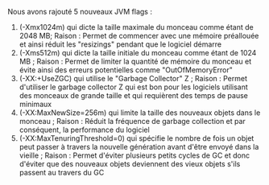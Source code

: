 Nous avons rajouté 5 nouveaux JVM flags : <br>
1. (-Xmx1024m) qui dicte la taille maximale du monceau comme étant de 2048 MB;
Raison : Permet de commencer avec une mémoire préallouée et ainsi réduit les "resizings" pendant que le logiciel démarre <br>
2. (-Xms512m) qui dicte la taille initiale du monceau comme étant de 1024 MB ; 
Raison : Permet de limiter la quantité de mémoire du monceau et évite ainsi des erreurs potentielles comme "OutOfMemoryError"
3. (-XX:+UseZGC) qui utilise le "Garbage Collector" Z ;
Raison : Permet d'utiliser le garbage collector Z qui est bon pour les logiciels utilisant des monceaux de grande taille et qui requièrent des temps de pause minimaux 
4. (-XX:MaxNewSize=256m) qui limite la taille des nouveaux objets dans le monceau ;
Raison : Réduit la fréquence de garbage collection et par conséquent, la performance du logiciel
5. (-XX:MaxTenuringThreshold=0) qui spécifie le nombre de fois un objet peut passer à travers la nouvelle génération avant d'être envoyé dans la vieille ;
Raison : Permet d'éviter plusieurs petits cycles de GC et donc d'éviter que des nouveaux objets deviennent des vieux objets s'ils passent au travers du GC
